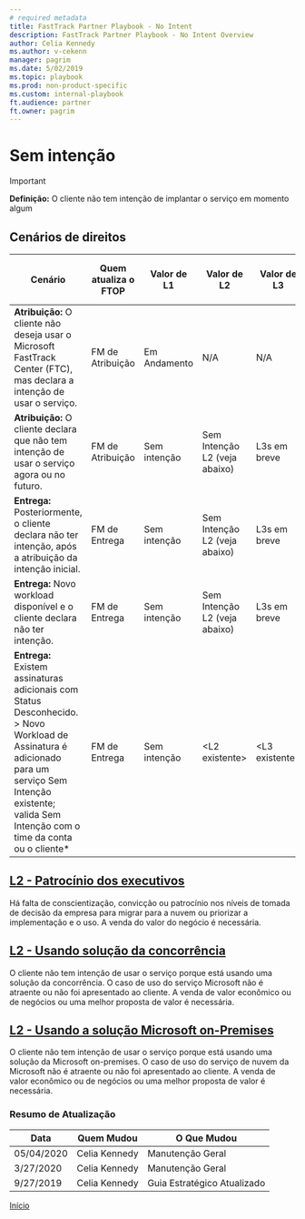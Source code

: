 ```yaml
---  
# required metadata  
title: FastTrack Partner Playbook - No Intent
description: FastTrack Partner Playbook - No Intent Overview
author: Celia Kennedy
ms.author: v-cekenn
manager: pagrim
ms.date: 5/02/2019
ms.topic: playbook
ms.prod: non-product-specific
ms.custom: internal-playbook
ft.audience: partner
ft.owner: pagrim
---
```

# ​​Sem intenção

> [!IMPORTANT]
> **Definição:** O cliente não tem intenção de implantar o serviço em momento algum

## Cenários de direitos

| Cenário | Quem atualiza o FTOP | Valor de L1 | Valor de L2 | Valor de L3 | Status do serviço | Cenário de envolvimento do serviço | Data prevista | Proprietário | Anotações | Data da próxima ação | Próxima ação a ser tomada |
| -------- | ---------------- | -------- | -------- | -------- | -------------- | --------------------------- | ----------- | ----- | ----- | ---------------- | ----------------------- |
| **Atribuição:** O cliente não deseja usar o Microsoft FastTrack Center (FTC), mas declara a intenção de usar o serviço. | FM de Atribuição | Em Andamento | N/A | N/A | Iniciar | \<Liderado pelo parceiro ou cliente> | N/A |   |   | Data de Início | Atribuição de Entrega |
| **Atribuição:** O cliente declara que não tem intenção de usar o serviço agora ou no futuro. | FM de Atribuição | Sem intenção | Sem Intenção L2 (veja abaixo) | L3s em breve | N/A | \<Depende da intenção de outros workloads e desses envolvimentos> | N/A | Time da conta | Razão detalhada para declarar Sem Intenção | A serem definidas | Notificar time da conta sobre Sem intenção |
| **Entrega:** Posteriormente, o cliente declara não ter intenção, após a atribuição da intenção inicial. | FM de Entrega | Sem intenção | Sem Intenção L2 (veja abaixo) | L3s em breve | N/A | \<Depende da intenção de outros workloads e desses envolvimentos> | N/A | Time da conta | Razão detalhada para declarar Sem Intenção | TBD​ | Notificar time da conta sobre Sem intenção |
| **Entrega:** Novo workload disponível e o cliente declara não ter intenção. | FM de Entrega | Sem intenção | Sem Intenção L2 (veja abaixo) | L3s em breve​ | N/A | \<Depende da intenção de outros workloads e desses envolvimentos> | N/A | Time da conta | Razão detalhada para declarar Sem Intenção | A serem definidas | Notificar time da conta sobre Sem intenção |
| **Entrega:** Existem assinaturas adicionais com Status Desconhecido. > Novo Workload de Assinatura é adicionado para um serviço Sem Intenção existente; valida Sem Intenção com o time da conta ou o cliente* | FM de Entrega | Sem intenção | \<L2 existente> | \<L3 existente> | N/A | \<Depende da intenção de outros workloads e desses envolvimentos> | N/A | Time da conta | Atualizar as observações conforme necessário | A serem definidas | N/A​ |

## [L2 - Patrocínio dos executivos](l1l2l3-no-intent-executive-sponsorship-pr.md)

Há falta de conscientização, convicção ou patrocínio nos níveis de tomada de decisão da empresa para migrar para a nuvem ou priorizar a implementação e o uso. A venda do valor do negócio é necessária.

## [L2 - Usando solução da concorrência](l1l2l3-no-intent-using-competitive-solution-pr.md)

O cliente não tem intenção de usar o serviço porque está usando uma solução da concorrência. O caso de uso do serviço Microsoft não é atraente ou não foi apresentado ao cliente. A venda de valor econômico ou de negócios ou uma melhor proposta de valor é necessária.
​
## [L2 - Usando a solução Microsoft on-Premises](l1l2l3-no-intent-using-microsoft-on-premises-solution-pr.md)

O cliente não tem intenção de usar o serviço porque está usando uma solução da Microsoft on-premises. O caso de uso do serviço de nuvem da Microsoft não é atraente ou não foi apresentado ao cliente. A venda de valor econômico ou de negócios ou uma melhor proposta de valor é necessária.

###  Resumo de Atualização

|Data|Quem Mudou|O Que Mudou|
|---------|---------------|----------------------------|
|05/04/2020| Celia Kennedy|  Manutenção Geral|
|3/27/2020| Celia Kennedy| Manutenção Geral|
|9/27/2019| Celia Kennedy| Guia Estratégico Atualizado|

[Início](http://partner-docs.microsoft.com)
